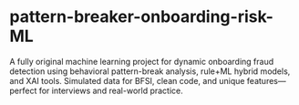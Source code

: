 # pattern-breaker-onboarding-risk-ML
A fully original machine learning project for dynamic onboarding fraud detection using behavioral pattern-break analysis, rule+ML hybrid models, and XAI tools. Simulated data for BFSI, clean code, and unique features—perfect for interviews and real-world practice.
